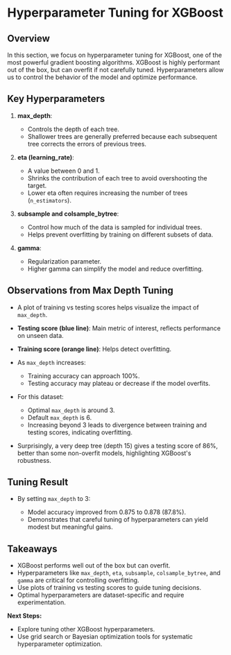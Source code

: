 # Hyperparameter Tuning for XGBoost

## Overview

In this section, we focus on hyperparameter tuning for XGBoost, one of the most powerful gradient boosting algorithms. XGBoost is highly performant out of the box, but can overfit if not carefully tuned. Hyperparameters allow us to control the behavior of the model and optimize performance.

## Key Hyperparameters

1. **max\_depth**:

   * Controls the depth of each tree.
   * Shallower trees are generally preferred because each subsequent tree corrects the errors of previous trees.

2. **eta (learning\_rate)**:

   * A value between 0 and 1.
   * Shrinks the contribution of each tree to avoid overshooting the target.
   * Lower eta often requires increasing the number of trees (`n_estimators`).

3. **subsample and colsample\_bytree**:

   * Control how much of the data is sampled for individual trees.
   * Helps prevent overfitting by training on different subsets of data.

4. **gamma**:

   * Regularization parameter.
   * Higher gamma can simplify the model and reduce overfitting.

## Observations from Max Depth Tuning

* A plot of training vs testing scores helps visualize the impact of `max_depth`.
* **Testing score (blue line)**: Main metric of interest, reflects performance on unseen data.
* **Training score (orange line)**: Helps detect overfitting.
* As `max_depth` increases:

  * Training accuracy can approach 100%.
  * Testing accuracy may plateau or decrease if the model overfits.
* For this dataset:

  * Optimal `max_depth` is around 3.
  * Default `max_depth` is 6.
  * Increasing beyond 3 leads to divergence between training and testing scores, indicating overfitting.
* Surprisingly, a very deep tree (depth 15) gives a testing score of 86%, better than some non-overfit models, highlighting XGBoost's robustness.

## Tuning Result

* By setting `max_depth` to 3:

  * Model accuracy improved from 0.875 to 0.878 (87.8%).
  * Demonstrates that careful tuning of hyperparameters can yield modest but meaningful gains.

## Takeaways

* XGBoost performs well out of the box but can overfit.
* Hyperparameters like `max_depth`, `eta`, `subsample`, `colsample_bytree`, and `gamma` are critical for controlling overfitting.
* Use plots of training vs testing scores to guide tuning decisions.
* Optimal hyperparameters are dataset-specific and require experimentation.

**Next Steps:**

* Explore tuning other XGBoost hyperparameters.
* Use grid search or Bayesian optimization tools for systematic hyperparameter optimization.
